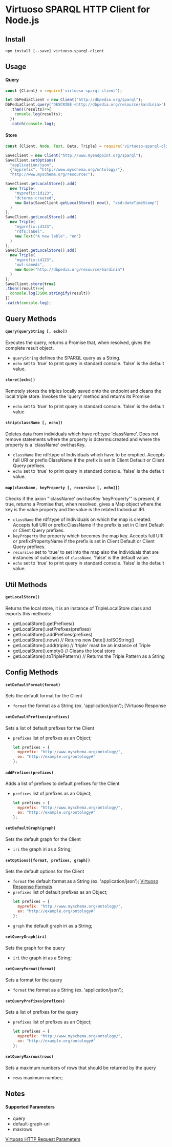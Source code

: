 Virtuoso SPARQL HTTP Client for Node.js
=============================================

## Install
```
npm install [--save] virtuoso-sparql-client
```

## Usage

#### Query
```js
const {Client} = require('virtuoso-sparql-client');

let DbPediaClient = new Client("http://dbpedia.org/sparql");
DbPediaClient.query('DESCRIBE <http://dbpedia.org/resource/Sardinia>')
  .then((results)=>{
    console.log(results);
  })
  .catch(console.log);
```

#### Store
```js
const {Client, Node, Text, Data, Triple} = require('virtuoso-sparql-client');

SaveClient = new Client("http://www.myendpoint.org/sparql");
SaveClient.setOptions(
  "application/json",
  {"myprefix": "http://www.myschema.org/ontology/"},
  "http://www.myschema.org/resource/");

SaveClient.getLocalStore().add(
  new Triple(
    "myprefix:id123",
    "dcterms:created",
    new Data(SaveClient.getLocalStore().now(), "xsd:dateTimeStamp")
  )
);
SaveClient.getLocalStore().add(
  new Triple(
    "myprefix:id123",
    "rdfs:label",
    new Text("A new lable", "en")
  )
);
SaveClient.getLocalStore().add(
  new Triple(
    "myprefix:id123",
    "owl:sameAs",
    new Node("http://dbpedia.org/resource/Sardinia")
  )
);
SaveClient.store(true)
.then((result)=>{
  console.log(JSON.stringify(result))
})
.catch(console.log);
```

## Query Methods

#### `query(queryString [, echo])`
Executes the query, returns a Promise that, when resolved, gives the complete result object.
 - `queryString` defines the SPARQL query as a String.
 - `echo` set to 'true' to print query in standard console. 'false' is the default value.

#### `store([echo])`
Remotely stores the triples locally saved onto the endpoint and cleans the local triple store.
Invokes the 'query' method and returns its Promise
 - `echo` set to 'true' to print query in standard console. 'false' is the default value

#### `strip(className [, echo])`
Deletes data from individuals which have rdf:type 'className'.
Does not remove statements where the property is dcterms:created and where the property is a 'className' owl:hasKey. 
 - `className` the rdf:type of Individuals which have to be emptied. Accepts full URI or prefix:ClassName if the prefix is set in Client Default or Client Query prefixes.
 - `echo` set to 'true' to print query in standard console. 'false' is the default value.

#### `map(className, keyProperty [, recursive [, echo]])`
Checks if the axion "'className' owl:hasKey 'keyProperty'" is present, if true, returns a Promise that, when resolved, gives a Map object where the key is the value property and the value is the related Individual IRI.
 - `className` the rdf:type of Individuals on which the map is created. Accepts full URI or prefix:ClassName if the prefix is set in Client Default or Client Query prefixes.
 - `keyProperty` the property which becomes the map key. Accepts full URI or prefix:PropertyName if the prefix is set in Client Default or Client Query prefixes.
 - `recursive` set to 'true' to set into the map also the Individuals that are instances of subclasses of `className`. 'false' is the default value.
 - `echo` set to 'true' to print query in standard console. 'false' is the default value.

## Util Methods

#### `getLocalStore()`
Returns the local store, it is an instance of TripleLocalStore class and exports this methods:
 - getLocalStore().getPrefixes()
 - getLocalStore().setPrefixes(prefixes)
 - getLocalStore().addPrefixes(prefixes)
 - getLocalStore().now()                  // Returns new Date().toISOString()
 - getLocalStore().add(triple)            // 'triple' mast be an instance of Triple
 - getLocalStore().empty()                // Cleans the local store
 - getLocalStore().toTriplePattern()      // Returns the Triple Pattern as a String

## Config Methods

#### `setDefaultFormat(format)`
Sets the default format for the Client
 - `format` the format as a String (ex. 'application/json'); [Virtuoso Response

#### `setDefaultPrefixes(prefixes)`
Sets a list of default prefixes for the Client
 - `prefixes` list of prefixes as an Object;
    ```js
    let prefixes = {
      myprefix: "http://www.myschema.org/ontology/",
      ex: "http://example.org/ontology#"
    };
    ```

#### `addPrefixes(prefixes)`
Adds a list of prefixes to default prefixes for the Client
 - `prefixes` list of prefixes as an Object;
    ```js
    let prefixes = {
      myprefix: "http://www.myschema.org/ontology/",
      ex: "http://example.org/ontology#"
    };
    ```

#### `setDefaultGraph(graph)`
Sets the default graph for the Client
 - `iri` the graph iri as a String;

#### `setOptions([format, prefixes, graph])`
Sets the default options for the Client
 - `format` the default format as a String (ex. 'application/json'); [Virtuoso Response Formats](https://virtuoso.openlinksw.com/dataspace/doc/dav/wiki/Main/VOSSparqlProtocol#SPARQL%20Protocol%20Server%20Response%20Formats)
 - `prefixes` list of default prefixes as an Object;
    ```js
    let prefixes = {
      myprefix: "http://www.myschema.org/ontology/",
      ex: "http://example.org/ontology#"
    };
   ```
 - `graph` the default graph iri as a String;

#### `setQueryGraph(iri)`
Sets the graph for the query
 - `iri` the graph iri as a String;

#### `setQueryFormat(format)`
Sets a format for the query
 - `format` the format as a String (ex. 'application/json');

#### `setQueryPrefixes(prefixes)`
Sets a list of prefixes for the query
 - `prefixes` list of prefixes as an Object;
    ```js
    let prefixes = {
      myprefix: "http://www.myschema.org/ontology/",
      ex: "http://example.org/ontology#"
    };
    ```

#### `setQueryMaxrows(rows)`
Sets a maximum numbers of rows that should be returned by the query
 - `rows` maximum number;

## Notes
#### Supported Parameters
* query
* default-graph-uri
* maxrows

[Virtuoso HTTP Request Parameters](https://virtuoso.openlinksw.com/dataspace/doc/dav/wiki/Main/VOSSparqlProtocol#HTTP%20Request%20Parameters)
